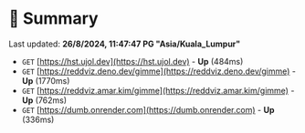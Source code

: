 # 📖 Summary
Last updated: **26/8/2024, 11:47:47 PG "Asia/Kuala_Lumpur"**

- `GET` [https://hst.ujol.dev](https://hst.ujol.dev) - **Up** (484ms)
- `GET` [https://reddviz.deno.dev/gimme](https://reddviz.deno.dev/gimme) - **Up** (1770ms)
- `GET` [https://reddviz.amar.kim/gimme](https://reddviz.amar.kim/gimme) - **Up** (762ms)
- `GET` [https://dumb.onrender.com](https://dumb.onrender.com) - **Up** (336ms)

